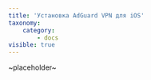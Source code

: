 ```yaml
---
title: 'Установка AdGuard VPN для iOS'
taxonomy:
    category:
        - docs
visible: true
---
```


~placeholder~